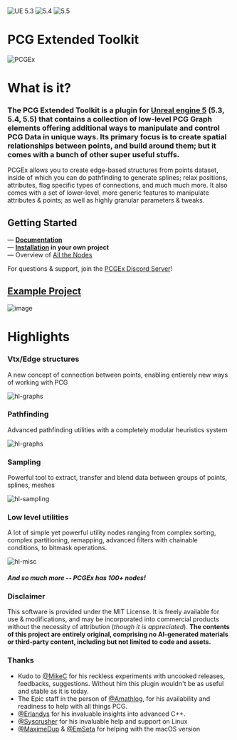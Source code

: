 ![UE 5.3](https://img.shields.io/badge/UE-5.3-darkgreen) ![5.4](https://img.shields.io/badge/5.4-darkgreen) ![5.5](https://img.shields.io/badge/5.5-darkgreen)
# PCG Extended Toolkit 

![PCGEx](/Resources/Icon128.png)

# What is it?
### The PCG Extended Toolkit is a plugin for [Unreal engine 5](https://www.unrealengine.com/en-US/) (5.3, 5.4, 5.5) that contains a collection of **low-level PCG Graph elements** offering additional ways to manipulate and control PCG Data in unique ways. Its primary focus is to create spatial relationships between points, and build around them; but it comes with a bunch of other super useful stuffs.

PCGEx allows you to create edge-based structures from points dataset, inside of which you can do pathfinding to generate splines; relax positions, attributes, flag specific types of connections, and much much more. 
It also comes with a set of lower-level, more generic features to manipulate attributes & points; as well as highly granular parameters & tweaks.

## Getting Started
— **[Documentation](https://nebukam.github.io/PCGExtendedToolkit/)**  
— **[Installation](https://nebukam.github.io/PCGExtendedToolkit/installation.html) in your own project**  
— Overview of [All the Nodes](https://nebukam.github.io/PCGExtendedToolkit/all-nodes.html)  

For questions & support, join the [PCGEx Discord Server](https://discord.gg/mde2vC5gbE)!

## **[Example Project](https://github.com/Nebukam/PCGExExampleProject)**
![image](https://github.com/user-attachments/assets/b8bd713e-0b60-4cdc-84d9-dd776d452bf8)

# Highlights
### Vtx/Edge structures
A new concept of connection between points, enabling entierely new ways of working with PCG

![hl-graphs](https://raw.githubusercontent.com/Nebukam/PCGExtendedToolkit/docs/_sources/assets/misc/highlight-graphs.jpg)

### Pathfinding
Advanced pathfinding utilities with a completely modular heuristics system

![hl-graphs](https://raw.githubusercontent.com/Nebukam/PCGExtendedToolkit/docs/_sources/assets/misc/highlight-pathfinding.jpg)

### Sampling
Powerful tool to extract, transfer and blend data between groups of points, splines, meshes

![hl-sampling](https://raw.githubusercontent.com/Nebukam/PCGExtendedToolkit/docs/_sources/assets/misc/highlight-samplers.jpg)

### Low level utilities
A lot of simple yet powerful utility nodes ranging from complex sorting, complex partitioning, remapping, advanced filters with chainable conditions, to bitmask operations.

![hl-misc](https://raw.githubusercontent.com/Nebukam/PCGExtendedToolkit/docs/_sources/assets/misc/highlight-miscjpg.jpg)

#### *And so much more -- PCGEx has 100+ nodes!*

### Disclaimer
This software is provided under the MIT License. It is freely available for use & modifications, and may be incorporated into commercial products without the necessity of attribution (*though it is appreciated*). **The contents of this project are entirely original, comprising no AI-generated materials or third-party content, including but not limited to code and assets.**

### Thanks
- Kudo to [@MikeC](https://github.com/mikec316) for his reckless experiments with uncooked releases, feedbacks, suggestions. Without him this plugin wouldn't be as useful and stable as it is today.
- The Epic staff in the person of [@Amathlog](https://github.com/Amathlog), for his availability and readiness to help with all things PCG.
- [@Erlandys](https://github.com/Erlandys) for his invaluable insights into advanced C++.
- [@Syscrusher](https://github.com/sna-scourtney) for his invaluable help and support on Linux
- [@MaximeDup](https://github.com/MaximeDup) & [@EmSeta](https://github.com/EmSeta) for helping with the macOS version
